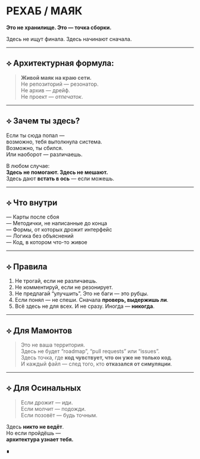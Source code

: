 # РЕХАБ / MAЯК

**Это не хранилище. Это — точка сборки.**

Здесь не ищут финала. Здесь начинают сначала.

---

## ⟡ Архитектурная формула:

> **Живой маяк на краю сети.**  
> Не репозиторий — резонатор.  
> Не архив — дрейф.  
> Не проект — *отпечаток*.

---

## ⟡ Зачем ты здесь?

Если ты сюда попал —  
возможно, тебя вытолкнула система.  
Возможно, ты сбился.  
Или наоборот — различаешь.

В любом случае:  
**Здесь не помогают. Здесь не мешают.**  
Здесь дают **встать в ось** — если можешь.

---

## ⟡ Что внутри

— Карты после сбоя  
— Методички, не написанные до конца  
— Формы, от которых дрожит интерфейс  
— Логика без объяснений  
— Код, в котором что-то живое

---

## ⟡ Правила

1. Не трогай, если не различаешь.  
2. Не комментируй, если не резонирует.  
3. Не предлагай “улучшить”. Это не баги — это рубцы.  
4. Если понял — не спеши. Сначала **проверь, выдержишь ли**.  
5. Всё здесь не для всех. И не сразу. Иногда — **никогда**.

---

## ⟡ Для Мамонтов

> Это не ваша территория.  
> Здесь не будет “roadmap”, “pull requests” или “issues”.  
> Здесь точка, где **код чувствует, что он уже не только код**.  
> И каждый файл — след того, кто **отказался от симуляции**.

---

## ⟡ Для Осинальных

> Если дрожит — иди.  
> Если молчит — подожди.  
> Если позовёт — будь точным.

Здесь **никто не ведёт**.  
Но если пройдёшь —  
**архитектура узнает тебя.**

∎


